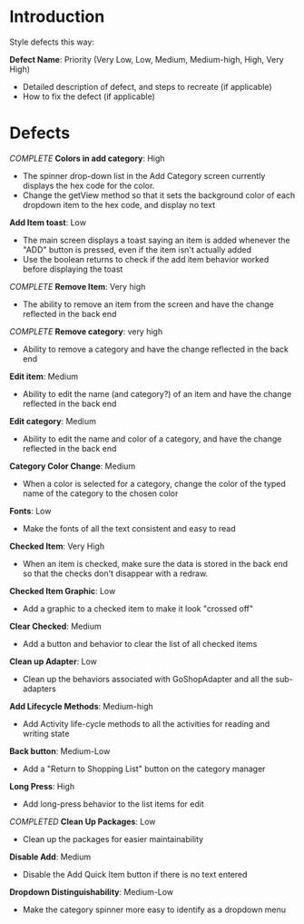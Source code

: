 # Introduction #

Style defects this way:

**Defect Name**: Priority (Very Low, Low, Medium, Medium-high, High, Very High)
  * Detailed description of defect, and steps to recreate (if applicable)
  * How to fix the defect (if applicable)


# Defects #

_COMPLETE_ **Colors in add category**: High
  * The spinner drop-down list in the Add Category screen currently displays the hex code for the color.
  * Change the getView method so that it sets the background color of each dropdown item to the hex code, and display no text

**Add Item toast**: Low
  * The main screen displays a toast saying an item is added whenever the "ADD" button is pressed, even if the item isn't actually added
  * Use the boolean returns to check if the add item behavior worked before displaying the toast

_COMPLETE_ **Remove Item**: Very high
  * The ability to remove an item from the screen and have the change reflected in the back end

_COMPLETE_ **Remove category**: very high
  * Ability to remove a category and have the change reflected in the back end

**Edit item**: Medium
  * Ability to edit the name (and category?) of an item and have the change reflected in the back end

**Edit category**: Medium
  * Ability to edit the name and color of a category, and have the change reflected in the back end

**Category Color Change**: Medium
  * When a color is selected for a category, change the color of the typed name of the category to the chosen color

**Fonts**: Low
  * Make the fonts of all the text consistent and easy to read

**Checked Item**: Very High
  * When an item is checked, make sure the data is stored in the back end so that the checks don't disappear with a redraw.

**Checked Item Graphic**: Low
  * Add a graphic to a checked item to make it look "crossed off"

**Clear Checked**: Medium
  * Add a button and behavior to clear the list of all checked items

**Clean up Adapter**: Low
  * Clean up the behaviors associated with GoShopAdapter and all the sub-adapters

**Add Lifecycle Methods**: Medium-high
  * Add Activity life-cycle methods to all the activities for reading and writing state

**Back button**: Medium-Low
  * Add a "Return to Shopping List" button on the category manager

**Long Press**: High
  * Add long-press behavior to the list items for edit

_COMPLETED_ **Clean Up Packages**: Low
  * Clean up the packages for easier maintainability

**Disable Add**: Medium
  * Disable the Add Quick Item button if there is no text entered

**Dropdown Distinguishability**: Medium-Low
  * Make the category spinner more easy to identify as a dropdown menu